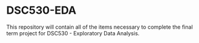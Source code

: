 # DSC530-EDA
This repository will contain all of the items necessary to complete the final term project for DSC530 - Exploratory Data Analysis. 
